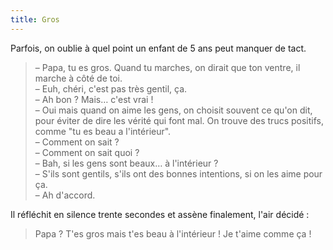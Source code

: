 ```yaml
---
title: Gros
---
```


Parfois, on oublie à quel point un enfant de 5 ans peut manquer de tact.

<!-- more -->

> – Papa, tu es gros. Quand tu marches, on dirait que ton ventre, il marche à
> côté de toi.  
> – Euh, chéri, c'est pas très gentil, ça.  
> – Ah bon ? Mais… c'est vrai !  
> – Oui mais quand on aime les gens, on choisit souvent ce qu'on dit, pour
> éviter de dire les vérité qui font mal. On trouve des trucs positifs, comme
> "tu es beau a l'intérieur".  
> – Comment on sait ?  
> – Comment on sait quoi ?  
> – Bah, si les gens sont beaux… à l'intérieur ?  
> – S'ils sont gentils, s'ils ont des bonnes intentions, si on les aime pour
> ça.  
> – Ah d'accord.

Il réfléchit en silence trente secondes et assène finalement, l'air décidé :

> Papa ? T'es gros mais t'es beau à l'intérieur ! Je t'aime comme ça !
